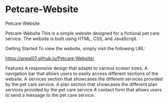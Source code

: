 # Petcare-Website
Petcare Website


Petcare-Website
This is a simple website designed for a fictional pet care service. The website is built using HTML, CSS, and JavaScript.

Getting Started
To view the website, simply visit the following URL:

https://aneal07.github.io/Petcare-Website/

Features
A responsive design that adapts to various screen sizes.
A navigation bar that allows users to easily access different sections of the website.
A services section that showcases the different services provided by the pet care service.
A plan section that showcases the different plan services provided by the pet care service
A contact form that allows users to send a message to the pet care service.



